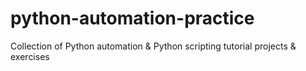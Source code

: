# python-automation-practice
Collection of Python automation &amp; Python scripting tutorial projects &amp; exercises
